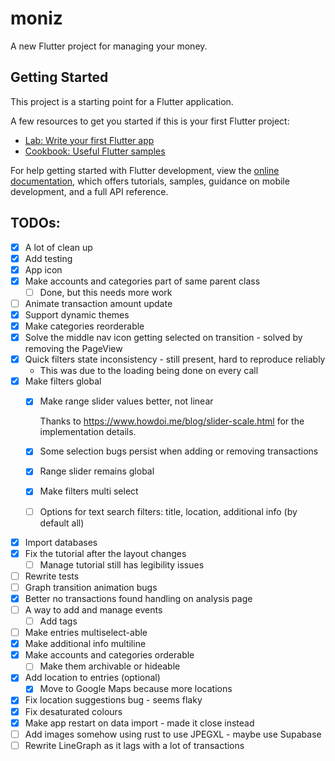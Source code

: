 # moniz

A new Flutter project for managing your money.

## Getting Started

This project is a starting point for a Flutter application.

A few resources to get you started if this is your first Flutter project:

- [Lab: Write your first Flutter app](https://docs.flutter.dev/get-started/codelab)
- [Cookbook: Useful Flutter samples](https://docs.flutter.dev/cookbook)

For help getting started with Flutter development, view the
[online documentation](https://docs.flutter.dev/), which offers tutorials,
samples, guidance on mobile development, and a full API reference.

## TODOs:

- [x] A lot of clean up
- [x] Add testing
- [x] App icon
- [x] Make accounts and categories part of same parent class
  - [ ] Done, but this needs more work
- [ ] Animate transaction amount update
- [x] Support dynamic themes
- [x] Make categories reorderable
- [x] Solve the middle nav icon getting selected on transition - solved by removing the PageView
- [x] Quick filters state inconsistency - still present, hard to reproduce reliably
  - This was due to the loading being done on every call
- [x] Make filters global
  - [x] Make range slider values better, not linear

    Thanks to https://www.howdoi.me/blog/slider-scale.html for the implementation details.
  - [x] Some selection bugs persist when adding or removing transactions
  - [x] Range slider remains global
  - [x] Make filters multi select
  - [ ] Options for text search filters: title, location, additional info (by default all)
- [x] Import databases
- [x] Fix the tutorial after the layout changes
  - [ ] Manage tutorial still has legibility issues
- [ ] Rewrite tests
- [ ] Graph transition animation bugs
- [x] Better no transactions found handling on analysis page
- [ ] A way to add and manage events
  - [ ] Add tags
- [ ] Make entries multiselect-able
- [x] Make additional info multiline
- [x] Make accounts and categories orderable
  - [ ] Make them archivable or hideable
- [x] Add location to entries (optional)
  - [x] Move to Google Maps because more locations
- [x] Fix location suggestions bug - seems flaky
- [x] Fix desaturated colours
- [x] Make app restart on data import - made it close instead
- [ ] Add images somehow using rust to use JPEGXL - maybe use Supabase
- [ ] Rewrite LineGraph as it lags with a lot of transactions